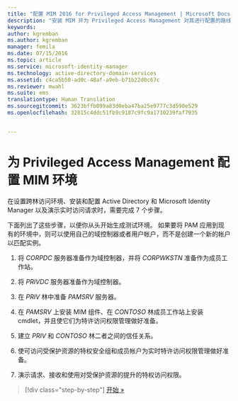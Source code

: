 ```yaml
---
title: "配置 MIM 2016 for Privileged Access Management | Microsoft Docs"
description: "安装 MIM 并为 Privileged Access Management 对其进行配置的路线图。"
keywords: 
author: kgremban
ms.author: kgremban
manager: femila
ms.date: 07/15/2016
ms.topic: article
ms.service: microsoft-identity-manager
ms.technology: active-directory-domain-services
ms.assetid: c4ca5b58-ad0c-48af-a9eb-b71b22d0c67c
ms.reviewer: mwahl
ms.suite: ems
translationtype: Human Translation
ms.sourcegitcommit: 3623bffb099a83d0eba47ba25e9777c3d590e529
ms.openlocfilehash: 32815c4ddc51fb9c9187c9fc9a1710239faf7935


---
```


# <a name="configure-the-mim-environment-for-privileged-access-management"></a>为 Privileged Access Management 配置 MIM 环境
在设置跨林访问环境、安装和配置 Active Directory 和 Microsoft Identity Manager 以及演示实时访问请求时，需要完成 7 个步骤。

下面列出了这些步骤，以便你从头开始生成测试环境。 如果要将 PAM 应用到现有的环境中，则可以使用自己的域控制器或者用户帐户，而不是创建一个新的帐户以匹配实例。

1.  将 *CORPDC* 服务器准备作为域控制器，并将 *CORPWKSTN* 准备作为成员工作站。

2.  将 *PRIVDC* 服务器准备作为域控制器。

3.  在 *PRIV* 林中准备 *PAMSRV* 服务器。

4.  在 *PAMSRV* 上安装 MIM 组件、在 *CONTOSO* 林成员工作站上安装 cmdlet，并且使它们为特许访问权限管理做好准备。

5.  建立 *PRIV* 和 *CONTOSO* 林二者之间的信任关系。

6.  使可访问受保护资源的特权安全组和成员帐户为实时特许访问权限管理做好准备。

7.  演示请求、接收和使用对受保护资源的提升的特权访问权限。

>[!div class="step-by-step"]
[开始 »](step-1-prepare-corp-domain.md)



<!--HONumber=Jan17_HO4-->


